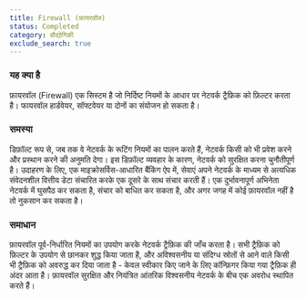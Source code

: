 ```yaml
---
title: Firewall (फ़ायरवॉल)
status: Completed
category: प्रौद्योगिकी
exclude_search: true
---
```


### यह क्या है
फ़ायरवॉल (Firewall) एक सिस्टम है जो निर्दिष्ट नियमों के आधार पर नेटवर्क ट्रैफ़िक को फ़िल्टर करता है। फायरवॉल हार्डवेयर, सॉफ्टवेयर या दोनों का संयोजन हो सकता है।

### समस्या 
डिफ़ॉल्ट रूप से, जब तक वे नेटवर्क के रूटिंग नियमों का पालन करते हैं, नेटवर्क किसी को भी प्रवेश करने और प्रस्थान करने की अनुमति देगा। इस डिफ़ॉल्ट व्यवहार के कारण, नेटवर्क को सुरक्षित करना चुनौतीपूर्ण है। उदाहरण के लिए, एक माइक्रोसर्विस-आधारित बैंकिंग ऐप में, सेवाएं अपने नेटवर्क के माध्यम से अत्यधिक संवेदनशील वित्तीय डेटा संचारित करके एक दूसरे के साथ संचार करती हैं। एक दुर्भावनापूर्ण अभिनेता नेटवर्क में घुसपैठ कर सकता है, संचार को बाधित कर सकता है, और अगर जगह में कोई फ़ायरवॉल नहीं है तो नुकसान कर सकता है।

### समाधान 
फ़ायरवॉल पूर्व-निर्धारित नियमों का उपयोग करके नेटवर्क ट्रैफ़िक की जाँच करता है। सभी ट्रैफ़िक को फ़िल्टर के उपयोग से छानकर शुद्ध किया जाता है, और अविश्वसनीय या संदिग्ध स्रोतों से आने वाले किसी भी ट्रैफ़िक को अवरुद्ध कर दिया जाता है - केवल स्वीकार किए जाने के लिए कॉन्फ़िगर किया गया ट्रैफ़िक ही अंदर आता है। फ़ायरवॉल सुरक्षित और नियंत्रित आंतरिक विश्वसनीय नेटवर्क के बीच एक अवरोध स्थापित करते हैं।